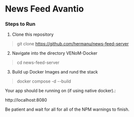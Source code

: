 # News Feed Avantio

### Steps to Run

1. Clone this repository

> git clone https://github.com/hermanu/news-feed-server

2. Navigate into the directory VENoM-Docker

> cd news-feed-server

3. Build up Docker Images and rund the stack

> docker compose -d --build

Your app should be running on (if using native docker).:

http://localhost:8080

Be patient and wait for all for all of the NPM warnings to finish.
